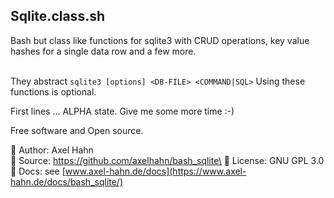 <html>
<div class="hero">
  <h2>Sqlite.class.sh</h2>
  Bash but class like functions for sqlite3 with CRUD operations,
  key value hashes for a single data row and a few more.

</div>
</html>

<br>

They abstract `sqlite3 [options] <DB-FILE> <COMMAND|SQL>`
Using these functions is optional. 

First lines ... ALPHA state. Give me some more time :-)

Free software and Open source.

👤 Author: Axel Hahn\
📄 Source: https://github.com/axelhahn/bash_sqlite\
📜 License: GNU GPL 3.0\
📗 Docs: see [www.axel-hahn.de/docs](https://www.axel-hahn.de/docs/bash_sqlite/)
